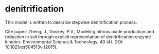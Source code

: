 # denitrification
This model is written to describe stepwise denitrification process.

Cite paper: Zheng, J., Doskey, P.V., Modeling nitrous oxide production and reduction in soil through explicit representation of denitrification enzyme kinetics. Environmental Science & Technology, 49 (4). DOI: 10.1021/es504513v (2015).
